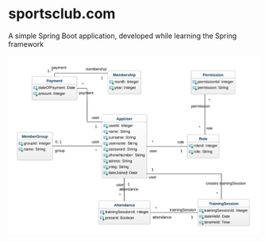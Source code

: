 # sportsclub.com
A simple Spring Boot application, developed while learning the Spring framework

![Class diagram](https://github.com/davidsalatic/sportsclub.com/blob/master/class-diagram.svg)
